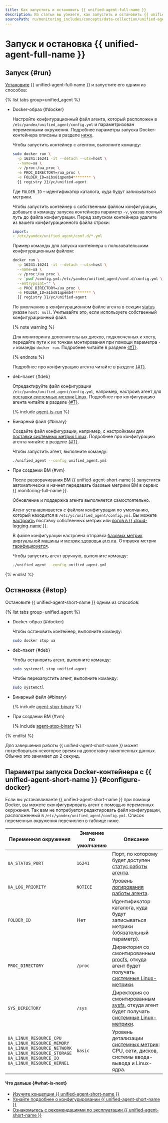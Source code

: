 ```yaml
---
title: Как запустить и остановить {{ unified-agent-full-name }}
description: Из статьи вы узнаете, как запустить и остановить {{ unified-agent-full-name }}.
sourcePath: ru/monitoring_includes/concepts/data-collection/unified-agent/run-and-stop.md
---
```


# Запуск и остановка {{ unified-agent-full-name }}

## Запуск {#run}

[Установите](installation.md#setup) {{ unified-agent-full-name }} и запустите его одним из способов:

{% list tabs group=unified_agent %}

- Docker-образ {#docker}

  Настройте конфигурационный файл агента, который расположен в `/etc/yandex/unified_agent/config.yml` и параметризован переменными окружения. Подробнее параметры запуска Docker-контейнера описаны в разделе [ниже](#configure-docker).

  Чтобы запустить контейнер с агентом, выполните команду:

  ```bash
  sudo docker run \
    -p 16241:16241 -it --detach --uts=host \
    --name=ua \
    -v /proc:/ua_proc \
    -e PROC_DIRECTORY=/ua_proc \
    -e FOLDER_ID=a1bs81qpemb4******** \
    {{ registry }}/yc/unified-agent
  ```

  Где `FOLDER_ID` – идентификатор каталога, куда будут записываться метрики.

  Чтобы запустить контейнер с собственным файлом конфигурации, добавьте в команду запуска контейнера параметр `-v`, указав _полный путь_ до файла конфигурации. Перед запуском контейнера удалите из вашего конфигурационного файла строки:

  ```yaml
  import:
  - /etc/yandex/unified_agent/conf.d/*.yml
  ```

  Пример команды для запуска контейнера с пользовательским конфигурационным файлом:

  ```bash
  docker run \
    -p 16241:16241 -it --detach --uts=host \
    --name=ua \
    -v /proc:/ua_proc \
    -v `pwd`/config.yml:/etc/yandex/unified_agent/conf.d/config.yml \
    --entrypoint="" \
    -e PROC_DIRECTORY=/ua_proc \
    -e FOLDER_ID=a1bs81qpemb4******** \
    {{ registry }}/yc/unified-agent
  ```

  По умолчанию в конфигурационном файле агента в секции [status](services.md#status) указан `host: null`. Учитывайте это, если используете собственный конфигурационный файл.

  {% note warning %}

  Для мониторинга дополнительных дисков, подключенных к хосту, передайте пути к их точкам монтирования при помощи параметра `-v` команды `docker run`. Подробнее читайте в разделе [{#T}](./inputs.md#linux_metrics_input).

  {% endnote %}

  Подробнее про конфигурацию агента читайте в разделе [{#T}](./configuration.md).

- deb-пакет {#deb}

  Отредактируйте файл конфигурации `/etc/yandex/unified_agent/config.yml`, например, настроив агент для [поставки системных метрик Linux](../../../operations/unified-agent/linux_metrics.md). Подробнее про конфигурацию агента читайте в разделе [{#T}](configuration.md).


  {% include [agent-is-run](../../../../_includes/monitoring/agent-is-run.md) %}

- Бинарный файл {#binary}

  Создайте файл конфигурации, например, с настройками для [поставки системных метрик Linux](../../../operations/unified-agent/linux_metrics.md). Подробнее про конфигурацию агента читайте в разделе [{#T}](configuration.md).


  Чтобы запустить агент, выполните команду:

  ```bash
  ./unified_agent --config unified_agent.yml
  ```

- При создании ВМ {#vm}

  После разворачивания ВМ {{ unified-agent-short-name }} запустится автоматически и начнет передавать базовые метрики ВМ в сервис {{ monitoring-full-name }}.

  Обновление и поддержка агента выполняется самостоятельно.

  Агент устанавливается с файлом конфигурации по умолчанию, который находится в `/etc/yc/unified_agent/config.yml`. Вы можете [настроить](./configuration.md) поставку собственных метрик или [логов в {{ cloud-logging-name }}](./outputs.md#yc_logs_output).

  В файле конфигурации настроена отправка [базовых метрик виртуальной машины](./inputs.md#linux_metrics_input) и [метрик здоровья агента](./inputs.md#agent_metrics_input). Отправка метрик [тарифицируется](../../../pricing.md).


  Чтобы запустить агент вручную, выполните команду:

  ```bash
  ./unified_agent --config unified_agent.yml
  ```

{% endlist %}


## Остановка {#stop}

Остановите {{ unified-agent-short-name }} одним из способов:

{% list tabs group=unified_agent %}

- Docker-образ {#docker}

  Чтобы остановить контейнер, выполните команду:

  ```bash
  sudo docker stop ua
  ```

- deb-пакет {#deb}

  Чтобы остановить агент, выполните команду:

  ```bash
  sudo systemctl stop unified-agent
  ```

  Чтобы перезапустить агент, выполните команду:

  ```bash
  sudo systemctl
  ```

- Бинарный файл {#binary}

  {% include [agent-stop-binary](../../../../_includes/monitoring/agent-stop-binary.md) %}

- При создании ВМ {#vm}

  {% include [agent-stop-binary](../../../../_includes/monitoring/agent-stop-binary.md) %}

{% endlist %}

Для завершения работы {{ unified-agent-short-name }} может потребоваться некоторое время на допоставку накопленных данных. Обычно это занимает до 2 секунд.


## Параметры запуска Docker-контейнера с {{ unified-agent-short-name }} {#configure-docker}

Если вы устанавливаете {{ unified-agent-short-name }} при помощи Docker, вы можете сконфигурировать агент с помощью переменных окружения. Так вам не потребуется редактировать файл конфигурации, расположенный в `/etc/yandex/unified_agent/config.yml`. Список переменных окружения перечислен в таблице ниже.

Переменная окружения | Значение по умолчанию | Описание
-------------------- | --------------------- | --------
`UA_STATUS_PORT` | `16241` | Порт, по которому будет доступен [статус работы агента](./services.md#status).
`UA_LOG_PRIORITY` | `NOTICE` | Уровень [логирования работы агента](./services.md#agent_log).
`FOLDER_ID` | Нет | Идентификатор каталога, куда будут записываться метрики (обязательный параметр).
`PROC_DIRECTORY` | `/proc` | Директория со смонтированным [procfs](https://ru.wikipedia.org/wiki/Procfs), откуда агент будет получать [системные Linux-метрики](./inputs.md#linux_metrics_input).
`SYS_DIRECTORY` | `/sys` | Директория со смонтированным [sysfs](https://ru.wikipedia.org/wiki/Sysfs), откуда агент будет получать [системные Linux-метрики](./inputs.md#linux_metrics_input).
`UA_LINUX_RESOURCE_CPU`<br/>`UA_LINUX_RESOURCE_MEMORY`<br/>`UA_LINUX_RESOURCE_NETWORK`</br>`UA_LINUX_RESOURCE_STORAGE`<br/>`UA_LINUX_RESOURCE_IO`<br/>`UA_LINUX_RESOURCE_KERNEL` | `basic` | Уровень детализации [системных метрик](./inputs.md#linux_metrics_input): CPU, сети, дисков, системы ввода-вывода и Linux-ядра.


#### Что дальше {#what-is-next}

- [Изучите концепции {{ unified-agent-short-name }}](./index.md)
- [Узнайте подробнее о конфигурировании {{ unified-agent-short-name }}](./configuration.md)
- [Ознакомьтесь с рекомендациями по эксплуатации {{ unified-agent-short-name }}](./best-practices.md)
